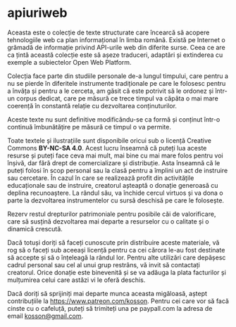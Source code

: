 # apiuriweb
Aceasta este o colecție de texte structurate care încearcă să acopere tehnologiile web ca plan informațional în limba română. Există pe Internet o grămadă de informație privind API-urile web din diferite surse. Ceea ce are ca țintă această colecție este să așeze traduceri, adaptări și extinderea cu exemple a subiectelor Open Web Platform.

Colecția face parte din studiile personale de-a lungul timpului, care pentru a nu se pierde în diferitele instrumente tradiționale pe care le folosesc pentru a învăța și pentru a le cerceta, am găsit că este potrivit să le ordonez și într-un corpus dedicat, care pe măsură ce trece timpul va căpăta o mai mare coerență în constantă relație cu dezvoltarea conținuturilor.

Aceste texte nu sunt definitive modificându-se ca formă și conținut  într-o continuă îmbunătățire pe măsură ce timpul o va permite.

Toate textele și ilustrațiile sunt disponibile oricui sub o licență Creative Commons **BY-NC-SA 4.0**.  Acest lucru înseamnă că puteți lua aceste resurse și puteți face ceva  mai mult, mai bine cu mai mare folos pentru voi înșivă, dar fără drept  de comercializare și distribuție. Asta înseamnă că le puteți folosi în  scop personal sau la clasă pentru a împlini un act de instruire sau  cercetare. În cazul în care se realizează profit din activitățile  educaționale sau de instruire, creatorul așteaptă o donație generoasă cu  deplina recunoaștere. La rândul său, va închide cercul virtuos și va  dona o parte la dezvoltarea instrumentelor cu sursă deschisă pe care le  folosește.

Rezerv restul drepturilor patrimoniale pentru posibile căi de  valorificare, care să susțină dezvoltarea mai departe a resurselor cu o  calitate și o dinamică crescută.

Dacă totuși doriți să faceți cunoscute prin distribuire aceste  materiale, vă rog să o faceți sub aceeași licență pentru ca cei cărora  le-au fost destinate să accepte și să o înțeleagă la rândul lor. Pentru  alte utilizări care depășesc cadrul personal sau cel al unui grup  restrâns, vă invit să contactați creatorul. Orice donație este  binevenită și se va adăuga la plata facturilor și mulțumirea celui care  astăzi vi le oferă deschis.

Dacă doriți să sprijiniți mai departe munca aceasta migăloasă, aștept contribuțiile la https://www.patreon.com/kosson.
Pentru cei care vor să facă cinste cu o cafeluță, puteți să trimiteți una pe paypall.com la adresa de email [kosson@gmail.com](mailto:kosson@gmail.com).